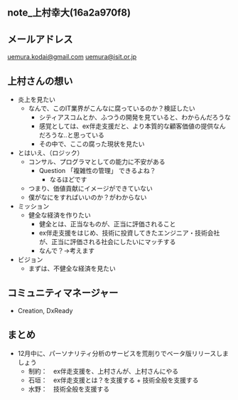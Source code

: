 note_上村幸大(16a2a970f8)
---

## メールアドレス
uemura.kodai@gmail.com
uemura@isit.or.jp



## 上村さんの想い
- 炎上を見たい
  - なんで、このIT業界がこんなに腐っているのか？検証したい
    - シティアスコムとか、ふつうの開発を見ていると、わからんだろうな
    - 感覚としては、ex伴走支援だと、より本質的な顧客価値の提供なんだろうな..と思っている
    - その中で、ここの腐った現状を見たい
- とはいえ、（ロジック）
  - コンサル、プログラマとしての能力に不安がある
    - Question 「複雑性の管理」 できるよね？
      - なるほどです
  - つまり、価値貢献にイメージができていない
  - 僕がなにをすればいいのか？がわからない
- ミッション
  - 健全な経済を作りたい
    - 健全とは、正当なものが、正当に評価されること
    - ex伴走支援をはじめ、技術に投資してきたエンジニア・技術会社が、正当に評価される社会にしたいにマッチする
    - なんで？→考えます
- ビジョン
  - まずは、不健全な経済を見たい

## コミュニティマネージャー
- Creation, DxReady

## まとめ
- 12月中に、パーソナリティ分析のサービスを荒削りでベータ版リリースしましょう
  - 制約：　ex伴走支援を、上村さんが、上村さんにやる
  - 石垣：　ex伴走支援とは？を支援する + 技術全般を支援する
  - 水野：　技術全般を支援する

